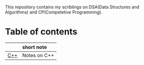 This repository contains my scriblings on DSA(Data Structures and Algorithms) and CP(Competetive Programming).  

# Table of contents
|  | short note |
|:--|:---|
| [C++](C++) | Notes on C++ |

